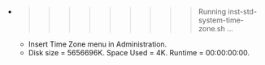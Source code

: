 * >>>>>>>>> Running inst-std-system-time-zone.sh ...
  * Insert Time Zone menu in Administration.
  * Disk size = 5656696K. Space Used = 4K. Runtime = 00:00:00:00.
